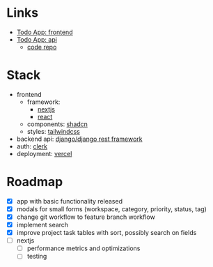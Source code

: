 # Links

- [Todo App: frontend](https://todo-demo-frontend.vercel.app/)
- [Todo App: api](https://ksdev.pythonanywhere.com/api/docs/)
  - [code repo](https://github.com/k-s-dev/todo-demo-backend)

# Stack

- frontend
  - framework:
    - [nextjs](https://nextjs.org/)
    - [react](https://react.dev/)
  - components: [shadcn](https://ui.shadcn.com/)
  - styles: [tailwindcss](https://tailwindcss.com/)
- backend api: [django/django rest framework](https://www.django-rest-framework.org/)
- auth: [clerk](https://clerk.com/)
- deployment: [vercel](https://vercel.com/home)

# Roadmap

- [x] app with basic functionality released
- [x] modals for small forms (workspace, category, priority, status, tag)
- [x] change git workflow to feature branch workflow
- [x] implement search
- [x] improve project task tables with sort, possibly search on fields
- [ ] nextjs
  - [ ] performance metrics and optimizations
  - [ ] testing
